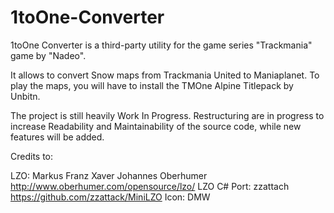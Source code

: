 # 1toOne-Converter

1toOne Converter is a third-party utility for the game series "Trackmania" game by "Nadeo".

It allows to convert Snow maps from Trackmania United to Maniaplanet. To play the maps, you will have to install the TMOne Alpine Titlepack by Unbitn.

The project is still heavily Work In Progress. Restructuring are in progress to increase Readability and Maintainability of the source code, while new features will be added.


Credits to:

LZO: Markus Franz Xaver Johannes Oberhumer http://www.oberhumer.com/opensource/lzo/
LZO C# Port: zzattach https://github.com/zzattack/MiniLZO
Icon: DMW
